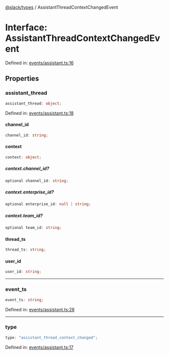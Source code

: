 [@slack/types](../index.md) / AssistantThreadContextChangedEvent

# Interface: AssistantThreadContextChangedEvent

Defined in: [events/assistant.ts:16](https://github.com/slackapi/node-slack-sdk/blob/main/packages/types/src/events/assistant.ts#L16)

## Properties

### assistant\_thread

```ts
assistant_thread: object;
```

Defined in: [events/assistant.ts:18](https://github.com/slackapi/node-slack-sdk/blob/main/packages/types/src/events/assistant.ts#L18)

#### channel\_id

```ts
channel_id: string;
```

#### context

```ts
context: object;
```

##### context.channel\_id?

```ts
optional channel_id: string;
```

##### context.enterprise\_id?

```ts
optional enterprise_id: null | string;
```

##### context.team\_id?

```ts
optional team_id: string;
```

#### thread\_ts

```ts
thread_ts: string;
```

#### user\_id

```ts
user_id: string;
```

***

### event\_ts

```ts
event_ts: string;
```

Defined in: [events/assistant.ts:28](https://github.com/slackapi/node-slack-sdk/blob/main/packages/types/src/events/assistant.ts#L28)

***

### type

```ts
type: "assistant_thread_context_changed";
```

Defined in: [events/assistant.ts:17](https://github.com/slackapi/node-slack-sdk/blob/main/packages/types/src/events/assistant.ts#L17)
